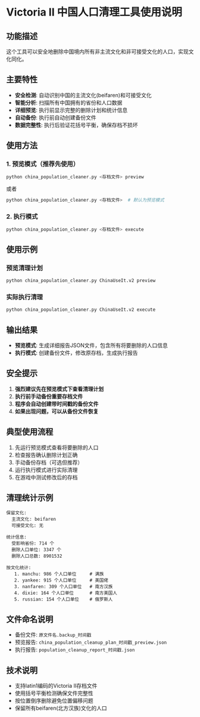 # Victoria II 中国人口清理工具使用说明

## 功能描述
这个工具可以安全地删除中国境内所有非主流文化和非可接受文化的人口，实现文化同化。

## 主要特性
- **安全检测**: 自动识别中国的主流文化(beifaren)和可接受文化
- **智能分析**: 扫描所有中国拥有的省份和人口数据
- **详细预览**: 执行前显示完整的删除计划和统计信息
- **自动备份**: 执行前自动创建备份文件
- **数据完整性**: 执行后验证花括号平衡，确保存档不损坏

## 使用方法

### 1. 预览模式（推荐先使用）
```bash
python china_population_cleaner.py <存档文件> preview
```
或者
```bash
python china_population_cleaner.py <存档文件>  # 默认为预览模式
```

### 2. 执行模式
```bash
python china_population_cleaner.py <存档文件> execute
```

## 使用示例

### 预览清理计划
```bash
python china_population_cleaner.py ChinaUseIt.v2 preview
```

### 实际执行清理
```bash
python china_population_cleaner.py ChinaUseIt.v2 execute
```

## 输出结果
- **预览模式**: 生成详细报告JSON文件，包含所有将要删除的人口信息
- **执行模式**: 创建备份文件，修改原存档，生成执行报告

## 安全提示
1. **强烈建议先在预览模式下查看清理计划**
2. **执行前手动备份重要存档文件**
3. **程序会自动创建带时间戳的备份文件**
4. **如果出现问题，可以从备份文件恢复**

## 典型使用流程
1. 先运行预览模式查看将要删除的人口
2. 检查报告确认删除计划正确
3. 手动备份存档（可选但推荐）
4. 运行执行模式进行实际清理
5. 在游戏中测试修改后的存档

## 清理统计示例
```
保留文化:
  主流文化: beifaren
  可接受文化: 无

统计信息:
  受影响省份: 714 个
  删除人口单位: 3347 个
  删除人口总数: 8901532

按文化统计:
   1. manchu: 986 个人口单位     # 满族
   2. yankee: 915 个人口单位     # 美国佬
   3. nanfaren: 309 个人口单位   # 南方汉族
   4. dixie: 164 个人口单位      # 南方美国人
   5. russian: 154 个人口单位    # 俄罗斯人
```

## 文件命名说明
- 备份文件: `原文件名.backup_时间戳`
- 预览报告: `china_population_cleanup_plan_时间戳_preview.json`
- 执行报告: `population_cleanup_report_时间戳.json`

## 技术说明
- 支持latin1编码的Victoria II存档文件
- 使用括号平衡检测确保文件完整性
- 按位置倒序删除避免位置偏移问题
- 保留所有beifaren(北方汉族)文化的人口
